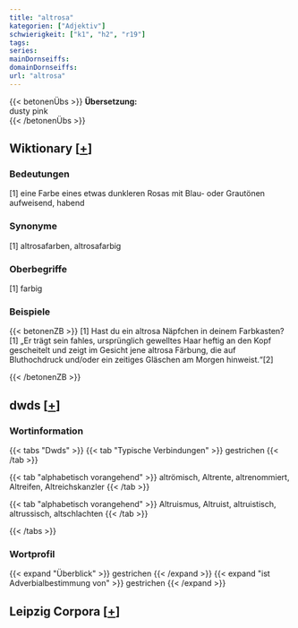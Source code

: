 ```yaml
---
title: "altrosa"
kategorien: ["Adjektiv"]
schwierigkeit: ["k1", "h2", "r19"]
tags:
series:
mainDornseiffs:
domainDornseiffs:
url: "altrosa"
---
```


{{< betonenÜbs >}}
**Übersetzung:**  
dusty pink  
{{< /betonenÜbs >}}

## Wiktionary [[+](https://de.wiktionary.org/wiki/altrosa)]

### Bedeutungen
[1] eine Farbe eines etwas dunkleren Rosas mit Blau- oder Grautönen aufweisend, habend  

### Synonyme
[1] altrosafarben, altrosafarbig  

### Oberbegriffe
[1] farbig  

### Beispiele
{{< betonenZB >}}
[1] Hast du ein altrosa Näpfchen in deinem Farbkasten?  
[1] „Er trägt sein fahles, ursprünglich gewelltes Haar heftig an den Kopf gescheitelt und zeigt im Gesicht jene altrosa Färbung, die auf Bluthochdruck und/oder ein zeitiges Gläschen am Morgen hinweist.“[2]  

{{< /betonenZB >}}


## dwds [[+](https://www.dwds.de/wb/altrosa)]

### Wortinformation
{{< tabs "Dwds" >}}
{{< tab "Typische Verbindungen" >}}
gestrichen
{{< /tab >}}

{{< tab "alphabetisch vorangehend" >}}
altrömisch, Altrente, altrenommiert, Altreifen, Altreichskanzler
{{< /tab >}}

{{< tab "alphabetisch vorangehend" >}}
Altruismus, Altruist, altruistisch, altrussisch, altschlachten
{{< /tab >}}

{{< /tabs >}}

### Wortprofil
{{< expand "Überblick" >}} gestrichen {{< /expand >}}
{{< expand "ist Adverbialbestimmung von" >}} gestrichen {{< /expand >}}

## Leipzig Corpora [[+](https://corpora.uni-leipzig.de/en/res?word=altrosa&corpusId=deu_newscrawl-public_2018)]

